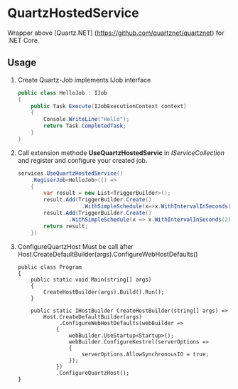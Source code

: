 #	QuartzHostedService

Wrapper above [Quartz.NET] (https://github.com/quartznet/quartznet) for .NET Core.

## Usage

1. Create Quartz-Job implements IJob interface

    ``` C#
    public class HelloJob : IJob
    {
        public Task Execute(IJobExecutionContext context)
        {
            Console.WriteLine("Hello");
            return Task.CompletedTask;
        }
    }
    ```
1. Call extension methode __UseQuartzHostedServic__ in *IServiceCollection* and register and configure your created job.
    ``` C#
    services.UseQuartzHostedService()
        .RegiserJob<HelloJob>(() =>
        {
            var result = new List<TriggerBuilder>();
            result.Add(TriggerBuilder.Create()
                        .WithSimpleSchedule(x=>x.WithIntervalInSeconds(1).RepeatForever()));
            result.Add(TriggerBuilder.Create()
                    .WithSimpleSchedule(x => x.WithIntervalInSeconds(2).RepeatForever()));
            return result;
        })
    ```
1. ConfigureQuartzHost  Must be call after Host.CreateDefaultBuilder(args).ConfigureWebHostDefaults()    

    ``` 
    public class Program
    {
        public static void Main(string[] args)
        {
            CreateHostBuilder(args).Build().Run();
        }

        public static IHostBuilder CreateHostBuilder(string[] args) =>
            Host.CreateDefaultBuilder(args)
                 .ConfigureWebHostDefaults(webBuilder =>
                {
                    webBuilder.UseStartup<Startup>();
                    webBuilder.ConfigureKestrel(serverOptions =>
                    {
                        serverOptions.AllowSynchronousIO = true;
                    });
                })
                .ConfigureQuartzHost();
    }
    ```